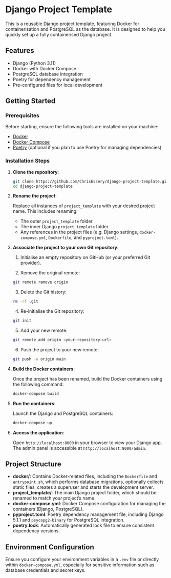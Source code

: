 # Django Project Template

This is a reusable Django project template, featuring Docker for containerisation and PostgreSQL as the database. It is designed to help you quickly set up a fully containerised Django project.

## Features

- Django (Python 3.11)
- Docker with Docker Compose
- PostgreSQL database integration
- Poetry for dependency management
- Pre-configured files for local development

## Getting Started

### Prerequisites

Before starting, ensure the following tools are installed on your machine:

- [Docker](https://docs.docker.com/get-docker/)
- [Docker Compose](https://docs.docker.com/compose/install/)
- [Poetry](https://python-poetry.org/docs/#installation) (optional if you plan to use Poetry for managing dependencies)

### Installation Steps

1. **Clone the repository**:

   ```bash
   git clone https://github.com/ChrisEssery/django-project-template.git
   cd django-project-template
   ```

2. **Rename the project**:

   Replace all instances of `project_template` with your desired project name. This includes renaming:
   - The outer `project_template` folder
   - The inner Django `project_template` folder
   - Any references in the project files (e.g. Django settings, `docker-compose.yml`, `Dockerfile`, and `pyproject.toml`).

3. **Associate the project to your own Git repository**:

   1. Initialise an empty repository on GitHub (or your preferred Git provider).

   2. Remove the original remote:

   ```bash
   git remote remove origin
   ```

   3. Delete the Git history:

   ```bash
   rm -rf .git
   ```

   4. Re-initialise the Git repository:

   ```bash
   git init
   ```

   5. Add your new remote:

   ```bash
   git remote add origin <your-repository-url>
   ```

   6. Push the project to your new remote:

   ```bash
   git push -u origin main
   ```

4. **Build the Docker containers**:

   Once the project has been renamed, build the Docker containers using the following command:

   ```bash
   docker-compose build
   ```

5. **Run the containers**:

   Launch the Django and PostgreSQL containers:

   ```bash
   docker-compose up
   ```

6. **Access the application**:

   Open `http://localhost:8000` in your browser to view your Django app. The admin panel is accessible at `http://localhost:8000/admin`.

## Project Structure

- **docker/**: Contains Docker-related files, including the `Dockerfile` and `entrypoint.sh`, which performs database migrations, optionally collects static files, creates a superuser and starts the development server.
- **project_template/**: The main Django project folder, which should be renamed to match your project’s name.
- **docker-compose.yml**: Docker Compose configuration for managing the containers (Django, PostgreSQL).
- **pyproject.toml**: Poetry dependency management file, including Django 5.1.1 and `psycopg2-binary` for PostgreSQL integration.
- **poetry.lock**: Automatically generated lock file to ensure consistent dependency versions.

## Environment Configuration

Ensure you configure your environment variables in a `.env` file or directly within `docker-compose.yml`, especially for sensitive information such as database credentials and secret keys.
